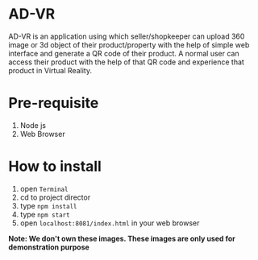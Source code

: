 # AD-VR
AD-VR is an application using which seller/shopkeeper can upload 360 image or 3d object of their product/property with the help of simple web interface and generate a QR code of their product. A normal user can access their product with the help of that QR code and experience that product in Virtual Reality. 

# Pre-requisite
1. Node js
2. Web Browser

# How to install

1. open `Terminal`
2. cd to project director
3. type `npm install`
4. type `npm start`
5. open `localhost:8081/index.html` in your web browser

**Note: We don't own these images. These images are only used for demonstration purpose**
